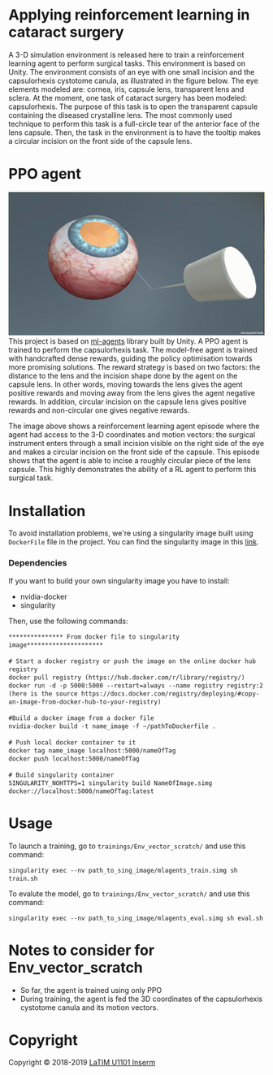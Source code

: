 # Applying reinforcement learning in cataract surgery
A 3-D simulation environment is released here to train a reinforcement learning agent to perform surgical tasks. This
environment is based on Unity. The environment consists of an eye with one small incision and the capsulorhexis cystotome canula, as illustrated in the figure below. The eye elements modeled are: cornea, iris, capsule lens, transparent lens and sclera. At the moment, one task of cataract surgery has been modeled: capsulorhexis. The purpose of this task is to open the transparent capsule containing the diseased crystalline lens. The most commonly used technique to perform this task is a full-circle tear of the anterior face of the lens capsule. Then, the task in the environment is to have the tooltip makes a circular incision on the front side of the capsule lens.

# PPO agent
![Agent is doing the task](env_video-view-1.gif)
This project is based on [ml-agents](https://github.com/Unity-Technologies/ml-agents) library built by Unity. A PPO agent is trained to perform the capsulorhexis task. The model-free agent is trained with handcrafted dense rewards, guiding the policy optimisation towards more promising solutions. The reward strategy is based on two factors: the distance to the lens and the
incision shape done by the agent on the capsule lens. In other words, moving towards the lens gives the agent
positive rewards and moving away from the lens gives the agent negative rewards. In addition, circular incision on
the capsule lens gives positive rewards and non-circular one gives negative rewards.

The image above shows a reinforcement learning agent episode where the agent had access to the
3-D coordinates and motion vectors: the surgical instrument enters through a small incision visible on the right
side of the eye and makes a circular incision on the front side of the capsule. This episode shows that the agent is
able to incise a roughly circular piece of the lens capsule. This highly demonstrates the ability of a RL agent to
perform this surgical task.

# Installation
To avoid installation problems, we're using a singularity image built using ```DockerFile``` file in the project. You can find the singularity image in this [link](http://tiny.cc/764wbz). 

### Dependencies
If you want to build your own singularity image you have to install:
- nvidia-docker
- singularity

Then, use the following commands:
```
*************** From docker file to singularity image*********************

# Start a docker registry or push the image on the online docker hub registry
docker pull registry (https://hub.docker.com/r/library/registry/)
docker run -d -p 5000:5000 --restart=always --name registry registry:2 (here is the source https://docs.docker.com/registry/deploying/#copy-an-image-from-docker-hub-to-your-registry)

#Build a docker image from a docker file
nvidia-docker build -t name_image -f ~/pathToDockerfile .

# Push local docker container to it
docker tag name_image localhost:5000/nameOfTag
docker push localhost:5000/nameOfTag

# Build singularity container
SINGULARITY_NOHTTPS=1 singularity build NameOfImage.simg docker://localhost:5000/nameOfTag:latest
```

# Usage
To launch a training, go to ```trainings/Env_vector_scratch/``` and use this command:
```
singularity exec --nv path_to_sing_image/mlagents_train.simg sh train.sh
```

To evalute the model, go to ```trainings/Env_vector_scratch/``` and use this command:
```
singularity exec --nv path_to_sing_image/mlagents_eval.simg sh eval.sh
```

# Notes to consider for Env_vector_scratch
- So far, the agent is trained using only PPO
- During training, the agent is fed the 3D coordinates of the capsulorhexis cystotome canula and its motion vectors.

# Copyright
Copyright © 2018-2019 [LaTIM U1101 Inserm](http://latim.univ-brest.fr/)




